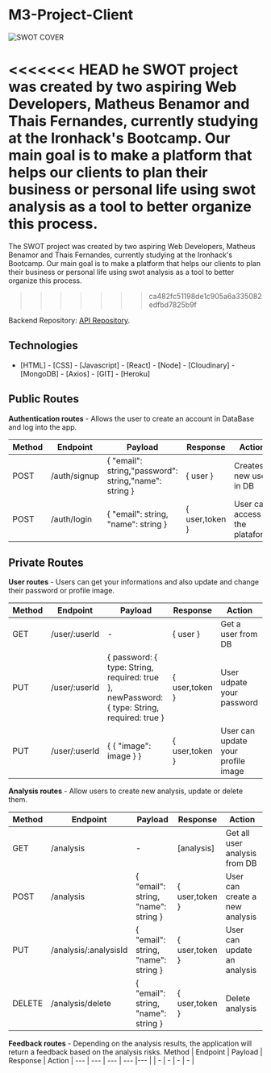 # M3-Project-Client


<img src="https://res.cloudinary.com/dqycgj4fq/image/upload/v1651003678/swot-analys-13_ycxkji.png" alt="SWOT COVER" />

<<<<<<< HEAD
he SWOT project was created by two aspiring Web Developers, Matheus Benamor and Thais Fernandes, currently studying at the Ironhack's Bootcamp. Our main goal is to make a platform that helps our clients to plan their business or personal life using swot analysis as a tool to better organize this process.
=======
The SWOT project was created by two aspiring Web Developers, Matheus Benamor and Thais Fernandes, currently studying at the Ironhack's Bootcamp. Our main goal is to make a platform that helps our clients to plan their business or personal life using swot analysis as a tool to better organize this process.
>>>>>>> ca482fc51198de1c905a6a335082edfbd7825b9f

Backend Repository: [API Repository](https://github.com/MatheusBenamor/M3-Project-API).

## Technologies

- [HTML] - [CSS] - [Javascript] - [React] - [Node] - [Cloudinary] - [MongoDB] - [Axios] - [GIT] - [Heroku]

## Public Routes

<b>Authentication routes</b> - Allows the user to create an account in DataBase and log into the app.

Method | Endpoint | Payload | Response | Action |
--- | --- | --- | --- |--- |
POST | /auth/signup | { "email": string,"password": string,"name": string } | { user } | Creates a new user in DB |
POST | /auth/login | { "email": string, "name": string } | { user,token } | User can access the plataform |

## Private Routes

<b>User routes</b> - Users can get your informations and also update and change their password or profile image.

Method | Endpoint | Payload | Response | Action |
--- | --- | --- | --- |--- |
GET | /user/:userId	 | - | { user } | Get a user from DB |
PUT | /user/:userId | { password: { type: String, required: true }, newPassword: { type: String, required: true } | { user,token } | User udpate your password |
PUT | /user/:userId | { { "image": image } } | { user,token } | User can update your profile image |

<b>Analysis routes</b> - Allow users to create new analysis, update or delete them.

Method | Endpoint | Payload | Response | Action |
--- | --- | --- | --- |--- |
GET | /analysis | - | [analysis] | Get all user analysis from DB |
POST | /analysis | { "email": string, "name": string } | { user,token } | User can create a new analysis |
PUT| /analysis/:analysisId | { "email": string, "name": string } | { user,token } | User can update an analysis |
DELETE | /analysis/delete | { "email": string, "name": string } | { user,token } | Delete analysis |

<b>Feedback routes</b> - Depending on the analysis results, the application will return a feedback based on the analysis risks.
Method | Endpoint | Payload | Response | Action |
--- | --- | --- | --- |--- |
 | - | - | - | - |


